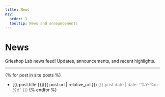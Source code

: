 ```yaml
---
title: News
nav:
  order: 1
  tooltip: News and announcements
---
```


# News

Grieshop Lab news feed! Updates, announcements, and recent highlights.

---

{% for post in site.posts %}
- [{{ post.title }}]({{ post.url | relative_url }}) <span style="color: #888;">({{ post.date | date: "%Y-%m-%d" }})</span>
{% endfor %}
